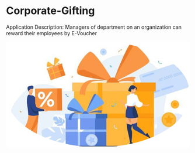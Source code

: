# Corporate-Gifting
Application Description: Managers of department on an organization can reward their employees by E-Voucher

<div align="center"> <img src="imageedit_3_6496006665.png"/>
</div> 
